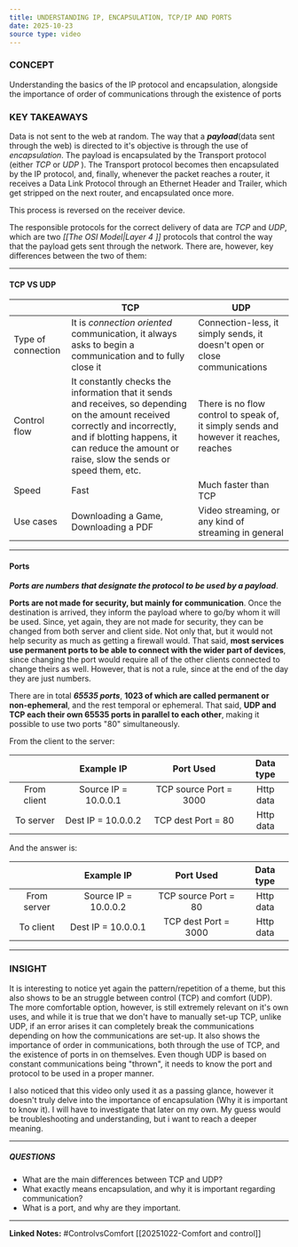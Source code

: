 ```yaml
---
title: UNDERSTANDING IP, ENCAPSULATION, TCP/IP AND PORTS
date: 2025-10-23
source type: video
---
```




### CONCEPT
Understanding the basics of the IP protocol and encapsulation, alongside the importance of order of communications through the existence of ports

### KEY TAKEAWAYS
Data is not sent to the web at random. The way that a ***payload***(data sent through the web) is directed to it's objective is through the use of *encapsulation*. The payload is encapsulated by the Transport protocol (either *TCP* or *UDP* ). The Transport protocol becomes then encapsulated by the IP protocol, and, finally, whenever the packet reaches a router, it receives a Data Link Protocol through an Ethernet Header and Trailer, which get stripped on the next router, and encapsulated once more.

This process is reversed on the receiver device.

The responsible protocols for the correct delivery of data are *TCP* and *UDP*, which are two *[[The OSI Model|Layer 4 ]]* protocols that control the way that the payload gets sent through the network. There are, however, key differences between the two of them:

---
#### TCP VS UDP


|                    | TCP                                                                                                                                                                                                                            | UDP                                                                                   |
| ------------------ | ------------------------------------------------------------------------------------------------------------------------------------------------------------------------------------------------------------------------------ | ------------------------------------------------------------------------------------- |
| Type of connection | It is *connection oriented* communication, it always asks to begin a communication and to fully close it                                                                                                                       | Connection-less, it simply sends, it doesn't open or close communications             |
| Control flow       | It constantly checks the information that it sends and receives, so depending on the amount received correctly and incorrectly, and if blotting happens, it can reduce the amount or raise, slow the sends or speed them, etc. | There is no flow control to speak of, it simply sends and however it reaches, reaches |
| Speed              | Fast                                                                                                                                                                                                                           | Much faster than TCP                                                                  |
| Use cases          | Downloading a Game, Downloading a PDF                                                                                                                                                                                          | Video streaming, or any kind of streaming in general                                  |

---
#### Ports
***Ports are numbers that designate the protocol to be used by a payload***.

**Ports are not made for security, but mainly for communication**. Once the destination is arrived, they inform the payload where to go/by whom it will be used. Since, yet again, they are not made for security, they can be changed from both server and client side. Not only that, but it would not help security as much as getting a firewall would. That said, **most services use permanent ports to be able to connect with the wider part of devices**, since changing the port would require all of the other clients connected to change theirs as well. However, that is not a rule, since at the end of the day they are just numbers.

There are in total ***65535 ports***, **1023 of which are called permanent or non-ephemeral**, and the rest temporal or ephemeral. That said, **UDP and TCP each their own 65535 ports in parallel to each other**, making it possible to use two ports "80" simultaneously.

From the client to the server:

|             |      Example IP      |       Port Used        | Data type |
| :---------: | :------------------: | :--------------------: | :-------: |
| From client | Source IP = 10.0.0.1 | TCP source Port = 3000 | Http data |
|  To server  |  Dest IP = 10.0.0.2  |   TCP dest Port = 80   | Http data |

And the answer is:

|             |      Example IP      |      Port Used       | Data type |
| :---------: | :------------------: | :------------------: | :-------: |
| From server | Source IP = 10.0.0.2 | TCP source Port = 80 | Http data |
|  To client  |  Dest IP = 10.0.0.1  | TCP dest Port = 3000 | Http data |


---
### INSIGHT
It is interesting to notice yet again the pattern/repetition of a theme, but this also shows to be an struggle between control (TCP) and comfort (UDP). The more comfortable option, however, is still extremely relevant on it's own uses, and while it is true that we don't have to manually set-up TCP, unlike UDP, if an error arises it can completely break the communications depending on how the communications are set-up. It also shows the importance of order in communications, both through the use of TCP, and the existence of ports in on themselves. Even though UDP is based on constant communications being "thrown", it needs to know the port and protocol to be used in a proper manner.

I also noticed that this video only used it as a passing glance, however it doesn't truly delve into the importance of encapsulation (Why it is important to know it). I will have to investigate that later on my own. My guess would be troubleshooting and understanding, but i want to reach a deeper meaning.

---
##### QUESTIONS
- What are the main differences between TCP and UDP?
- What exactly means encapsulation, and why it is important regarding communication?
- What is a port, and why are they important.

---
**Linked Notes:**
#ControlvsComfort 
[[20251022-Comfort and control]]

